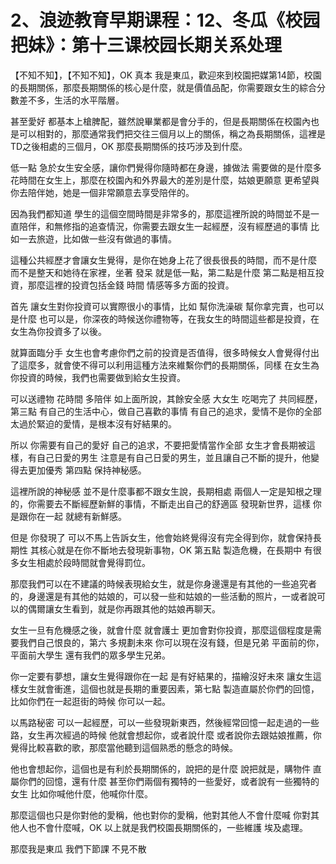 # 2、浪迹教育早期课程：12、冬瓜《校园把妹》：第十三课校园长期关系处理

【不知不知】，【不知不知】，OK 真本 我是東瓜，歡迎來到校園把媒第14節，校園的長期關係，那麼長期關係的核心是什麼，就是價值品配，你需要跟女生的綜合分數差不多，生活的水平階層。

甚至愛好 都基本上槍脾配，雖然說畢業都是會分手的，但是長期關係在校園內也是可以相對的，那麼通常我們把交往三個月以上的關係，稱之為長期關係，這裡是TD之後相處的三個月，OK 那麼長期關係的技巧涉及到什麼。

低一點 急於女生安全感，讓你們覺得你隨時都在身邊，據做法 需要做的是什麼多花時間在女生上，那麼在校園內和外界最大的差別是什麼，姑娘更願意 更希望與你去陪伴她，她是一個非常願意去享受陪伴的。

因為我們都知道 學生的這個空間時間是非常多的，那麼這裡所說的時間並不是一直陪伴，和無修指的追查情況，你需要去跟女生一起經歷，沒有經歷過的事情 比如一去旅遊，比如做一些沒有做過的事情。

這種公共經歷才會讓女生覺得，是你在她身上花了很長很長的時間，而不是什麼 而不是整天和她待在家裡，坐著 發呆 就是低一點，第二點是什麼 第二點是相互投資，那麼這裡的投資包括金錢 時間 情感等多方面的投資。

首先 讓女生對你投資可以實際很小的事情，比如 幫你洗澡碳 幫你拿完賣，也可以是什麼 也可以是，你深夜的時候送你禮物等，在我女生的時間這些都是投資，在女生為你投資多了以後。

就算面臨分手 女生也會考慮你們之前的投資是否值得，很多時候女人會覺得付出了這麼多，就會使不得可以利用這種方法來維繫你們的長期關係，同樣 在女生為你投資的時候，我們也需要做到給女生投資。

可以送禮物 花時間 多陪伴 如上面所說，其餘安全感 大女生 吃喝完了 共同經歷，第三點 有自己的生活中心，做自己喜歡的事情 有自己的追求，愛情不是你的全部 太過於緊迫的愛情，是根本沒有好結果的。

所以 你需要有自己的愛好 自己的追求，不要把愛情當作全部 女生才會長期被這樣，有自己日愛的男生 注意是有自己日愛的男生，並且讓自己不斷的提升，他變得去更加優秀 第四點 保持神秘感。

這裡所說的神秘感 並不是什麼事都不跟女生說，長期相處 兩個人一定是知根之理的，你需要去不斷經歷新鮮的事情，不斷走出自己的舒適區 發現新世界，這樣 你是跟你在一起 就總有新鮮感。

但是 你發現了 可以不馬上告訴女生，他會始終覺得沒有完全得到你，就會保持長期性 其核心就是在你不斷地去發現新事物，OK 第五點 製造危機，在長期中 有很多女生相處於段時間就會覺得罰位。

那麼我們可以在不建議的時候表現給女生，就是你身邊還是有其他的一些追究者的，身邊還是有其他的姑娘的，可以發一些和姑娘的一些活動的照片，一或者說可以的偶爾讓女生看到，就是你再跟其他的姑娘再聊天。

女生一旦有危機感之後，就會什麼 就會護士 更加會對你投資，那麼這個程度是需要我們自己恨良的，第六 多規劃未來 你可以現在沒有錢，但是兄弟 平面前的你，平面前大學生 還有我們的眾多學生兄弟。

你一定要有夢想，讓女生覺得跟你在一起 是有好結果的，描繪沒好未來 讓女生這樣女生就會衝進，這個也就是長期的重要因素，第七點 製造直屬於你們的回憶，比如你們在一起逛街的時候 你可以一起。

以馬路秘密 可以一起經歷，可以一些發現新東西，然後經常回憶一起走過的一些路，女生再次經過的時候 他就會想起你，或者說什麼 或者說你去跟姑娘推薦，你覺得比較喜歡的歌，那麼當他聽到這個熟悉的懸念的時候。

他也會想起你，這個也是有利於長期關係的，說把的是什麼 說把就是，購物件 直屬你們的回憶，還有什麼 甚至你們兩個有獨特的一些愛好，或者說有一些獨特的女生 比如你喊他什麼，他喊你什麼。

那麼這個也只是你對他的愛稱，他也對你的愛稱，他對其他人不會什麼喊 你對其他人也不會什麼喊，OK 以上就是我們校園長期關係的，一些維護 埃及處理。

那麼我是東瓜 我們下節課 不見不散
